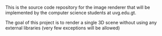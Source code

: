 This is the source code repository for the image renderer that will be implemented by the computer science students at uvg.edu.gt.

The goal of this project is to render a single 3D scene without using any external libraries (very few exceptions will be allowed)

